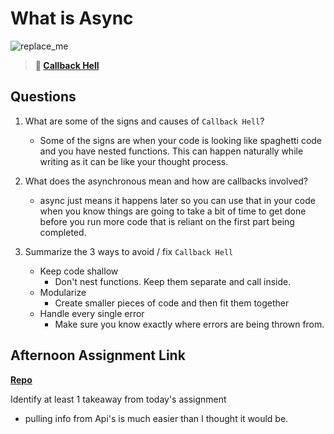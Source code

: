 # What is Async

![replace_me](https://codeworks.blob.core.windows.net/public/assets/img/illustrations/placeholder.svg)

> **📖 [Callback Hell](https://codeworksacademy.com/fs-student-guide/resources/wk4/01-Callbacks)**

## Questions

1. What are some of the signs and causes of `Callback Hell`?

   - Some of the signs are when your code is looking like spaghetti code and you have nested functions. This can happen naturally while writing as it can be like your thought process.

2. What does the asynchronous mean and how are callbacks involved?

   - async just means it happens later so you can use that in your code when you know things are going to take a bit of time to get done before you run more code that is reliant on the first part being completed.

3. Summarize the 3 ways to avoid / fix `Callback Hell`
   - Keep code shallow
     - Don't nest functions. Keep them separate and call inside.
   - Modularize
     - Create smaller pieces of code and then fit them together
   - Handle every single error
     - Make sure you know exactly where errors are being thrown from.

## Afternoon Assignment Link

**[Repo](https://github.com/pkrueger/trivia)**

Identify at least 1 takeaway from today's assignment

- pulling info from Api's is much easier than I thought it would be.
